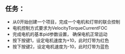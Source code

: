 ## 任务：
* 从0开始创建一个项目，完成一个电机和灯带的联合控制
* 电机控制方式要求为VelocityTorqueCurrentFOC
* 完成电机的基本pid参数设置， 确保电机正常运动
* 按下按键1，设定电机速度为+10，此时灯带为红色
* 按下按键2，设定电机速度为-10，此时灯带为蓝色